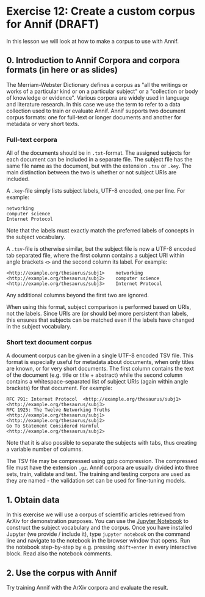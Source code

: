 # Exercise 12: Create a custom corpus for Annif (DRAFT)

In this lesson we will look at how to make a corpus to use with Annif.

## 0. Introduction to Annif Corpora and corpora formats (in here or as slides)
The Merriam-Webster Dictionary defines a corpus as "all the writings or works of a particular kind or on a particular subject" or a "collection or body of knowledge or evidence".
Various corpora are widely used in language and literature research. In this case we use the term to refer to a data collection used to train or evaluate Annif.
Annif supports two document corpus formats: one for full-text or longer documents and another for metadata or very short texts.

### Full-text corpora
All of the documents should be in `.txt`-format. The assigned subjects for each document can be included in a separate file. The subject file has the same file name as the document, but with the
extension `.tsv` or `.key`.  The main distinction between the two is whether or not subject URIs are included. 

A  `.key`-file simply lists subject labels, UTF-8 encoded, one per line. For example:

```
networking
computer science
Internet Protocol
```

Note that the labels must exactly match the preferred labels of concepts in the subject vocabulary.


A  `.tsv`-file is otherwise similar, but the subject file is now a UTF-8 encoded tab separated file, where the first column contains a subject URI within angle brackets `<>` and the second column its label. For example:

```
<http://example.org/thesaurus/subj1>	networking
<http://example.org/thesaurus/subj2>	computer science
<http://example.org/thesaurus/subj3>	Internet Protocol
```

Any additional columns beyond the first two are ignored.

When using this format, subject comparison is performed based on URIs, not the labels. Since URIs are (or should be) more persistent than labels, this ensures that subjects can be matched even if the labels have changed in the subject
vocabulary.

### Short text document corpus 

A document corpus can be given in a single UTF-8 encoded TSV file. This format is especially useful for metadata about documents, when only titles are known, or for very short documents. The first column contains the text of the document (e.g. title or title + abstract) while the second column contains a whitespace-separated list of subject URIs (again within angle brackets) for that document. For example:

```
RFC 791: Internet Protocol	<http://example.org/thesaurus/subj1> <http://example.org/thesaurus/subj3>
RFC 1925: The Twelve Networking Truths	<http://example.org/thesaurus/subj1> <http://example.org/thesaurus/subj2>
Go To Statement Considered Harmful	<http://example.org/thesaurus/subj2>
```

Note that it is also possible to separate the subjects with tabs, thus creating a variable number of columns.

The TSV file may be compressed using gzip compression. The compressed file must have the extension `.gz`. Annif corpora are usually divided into three sets, train, validate and test. The training and testing corpora are used as they are named - the validation set can be used for fine-tuning models.

## 1. Obtain data
In this exercise we will use a corpus of scientific articles retrieved from ArXiv for demonstration purposes. You can use the [Jupyter Notebook](https://github.com/NatLibFi/Annif-tutorial/blob/update-spring-2021/data-sets/arxiv/create-arxiv-corpus.ipynb) to construct the subject vocabulary and the corpus. 
Once you have installed Jupyter (we provide / include it), type `jupyter notebook` on the command line and navigate to the notebook in the browser window that opens. Run the notebook step-by-step by e.g. pressing `shift+enter` in every interactive block. Read also the notebook comments.

## 2. Use the corpus with Annif
Try training Annif with the ArXiv corpora and evaluate the result.

